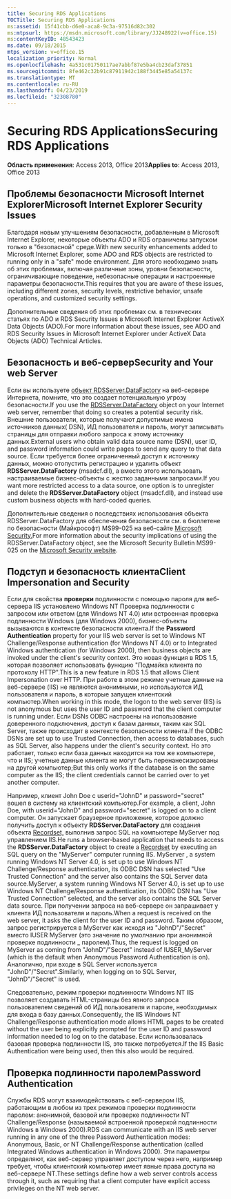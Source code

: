 ```yaml
---
title: Securing RDS Applications
TOCTitle: Securing RDS Applications
ms:assetid: 15f41cbb-d6e0-aca8-9c3a-97516d82c302
ms:mtpsurl: https://msdn.microsoft.com/library/JJ248922(v=office.15)
ms:contentKeyID: 48543423
ms.date: 09/18/2015
mtps_version: v=office.15
localization_priority: Normal
ms.openlocfilehash: 4a531c01750117ae7abbf87e5ba4cb23daf37851
ms.sourcegitcommit: 8fe462c32b91c87911942c188f3445e85a54137c
ms.translationtype: MT
ms.contentlocale: ru-RU
ms.lasthandoff: 04/23/2019
ms.locfileid: "32308780"
---
```

# <a name="securing-rds-applications"></a><span data-ttu-id="b03e7-102">Securing RDS Applications</span><span class="sxs-lookup"><span data-stu-id="b03e7-102">Securing RDS Applications</span></span>

<span data-ttu-id="b03e7-103">**Область применения**: Access 2013, Office 2013</span><span class="sxs-lookup"><span data-stu-id="b03e7-103">**Applies to**: Access 2013, Office 2013</span></span>

## <a name="microsoft-internet-explorer-security-issues"></a><span data-ttu-id="b03e7-104">Проблемы безопасности Microsoft Internet Explorer</span><span class="sxs-lookup"><span data-stu-id="b03e7-104">Microsoft Internet Explorer Security Issues</span></span>

<span data-ttu-id="b03e7-105">Благодаря новым улучшениям безопасности, добавленным в Microsoft Internet Explorer, некоторые объекты ADO и RDS ограничены запуском только в "безопасной" среде.</span><span class="sxs-lookup"><span data-stu-id="b03e7-105">With new security enhancements added to Microsoft Internet Explorer, some ADO and RDS objects are restricted to running only in a "safe" mode environment.</span></span> <span data-ttu-id="b03e7-106">Для этого необходимо знать об этих проблемах, включая различные зоны, уровни безопасности, ограничивающие поведение, небезопасные операции и настроенные параметры безопасности.</span><span class="sxs-lookup"><span data-stu-id="b03e7-106">This requires that you are aware of these issues, including different zones, security levels, restrictive behavior, unsafe operations, and customized security settings.</span></span>

<span data-ttu-id="b03e7-107">Дополнительные сведения об этих проблемах см. в технических статьях по ADO и RDS Security Issues в Microsoft Internet Explorer ActiveX Data Objects (ADO).</span><span class="sxs-lookup"><span data-stu-id="b03e7-107">For more information about these issues, see ADO and RDS Security Issues in Microsoft Internet Explorer under ActiveX Data Objects (ADO) Technical Articles.</span></span>

## <a name="security-and-your-web-server"></a><span data-ttu-id="b03e7-108">Безопасность и веб-сервер</span><span class="sxs-lookup"><span data-stu-id="b03e7-108">Security and Your web Server</span></span>

<span data-ttu-id="b03e7-109">Если вы используете [объект RDSServer.DataFactory](datafactory-object-rdsserver.md) на веб-сервере Интернета, помните, что это создает потенциальную угрозу безопасности.</span><span class="sxs-lookup"><span data-stu-id="b03e7-109">If you use the [RDSServer.DataFactory](datafactory-object-rdsserver.md) object on your Internet web server, remember that doing so creates a potential security risk.</span></span> <span data-ttu-id="b03e7-110">Внешние пользователи, которые получают допустимые имена источников данных( DSN), ИД пользователя и пароль, могут записывать страницы для отправки любого запроса к этому источнику данных.</span><span class="sxs-lookup"><span data-stu-id="b03e7-110">External users who obtain valid data source name (DSN), user ID, and password information could write pages to send any query to that data source.</span></span> <span data-ttu-id="b03e7-111">Если требуется более ограниченный доступ к источнику данных, можно отопустить регистрацию и удалить объект **RDSServer.DataFactory** (msadcf.dll), а вместо этого использовать настраиваемые бизнес-объекты с жестко заданными запросами.</span><span class="sxs-lookup"><span data-stu-id="b03e7-111">If you want more restricted access to a data source, one option is to unregister and delete the **RDSServer.DataFactory** object (msadcf.dll), and instead use custom business objects with hard-coded queries.</span></span>

<span data-ttu-id="b03e7-112">Дополнительные сведения о последствиях использования объекта RDSServer.DataFactory для обеспечения безопасности см. в бюллетене по безопасности (Майкрософт) MS99-025 на веб-сайте [Microsoft Security.](https://www.microsoft.com/en-us/security/default.aspx)</span><span class="sxs-lookup"><span data-stu-id="b03e7-112">For more information about the security implications of using the RDSServer.DataFactory object, see the Microsoft Security Bulletin MS99-025 on the [Microsoft Security website](https://www.microsoft.com/en-us/security/default.aspx).</span></span>

## <a name="client-impersonation-and-security"></a><span data-ttu-id="b03e7-113">Подступ и безопасность клиента</span><span class="sxs-lookup"><span data-stu-id="b03e7-113">Client Impersonation and Security</span></span>

<span data-ttu-id="b03e7-114">Если для свойства **проверки** подлинности с помощью пароля для веб-сервера IIS установлено Windows NT Проверка подлинности с запросом или ответом (для Windows NT 4.0) или встроенная проверка подлинности Windows (для Windows 2000), бизнес-объекты вызываются в контексте безопасности клиента.</span><span class="sxs-lookup"><span data-stu-id="b03e7-114">If the **Password Authentication** property for your IIS web server is set to Windows NT Challenge/Response authentication (for Windows NT 4.0) or to Integrated Windows authentication (for Windows 2000), then business objects are invoked under the client's security context.</span></span> <span data-ttu-id="b03e7-115">Это новая функция в RDS 1.5, которая позволяет использовать функцию "Подмайка клиента по протоколу HTTP".</span><span class="sxs-lookup"><span data-stu-id="b03e7-115">This is a new feature in RDS 1.5 that allows Client Impersonation over HTTP.</span></span> <span data-ttu-id="b03e7-116">При работе в этом режиме учетные данные на веб-сервере (IIS) не являются анонимными, но используются ИД пользователя и пароль, в которые запущен клиентский компьютер.</span><span class="sxs-lookup"><span data-stu-id="b03e7-116">When working in this mode, the logon to the web server (IIS) is not anonymous but uses the user ID and password that the client computer is running under.</span></span> <span data-ttu-id="b03e7-117">Если DSNs ODBC настроены на использование доверенного подключения, доступ к базам данных, таким как SQL Server, также происходит в контексте безопасности клиента.</span><span class="sxs-lookup"><span data-stu-id="b03e7-117">If the ODBC DSNs are set up to use Trusted Connection, then access to databases, such as SQL Server, also happens under the client's security context.</span></span> <span data-ttu-id="b03e7-118">Но это работает, только если база данных находится на том же компьютере, что и IIS; учетные данные клиента не могут быть перенанесизированы на другой компьютер;</span><span class="sxs-lookup"><span data-stu-id="b03e7-118">But this only works if the database is on the same computer as the IIS; the client credentials cannot be carried over to yet another computer.</span></span>

<span data-ttu-id="b03e7-119">Например, клиент John Doe с userid="JohnD" и password="secret" вошел в систему на клиентский компьютер.</span><span class="sxs-lookup"><span data-stu-id="b03e7-119">For example, a client, John Doe, with userid="JohnD" and password="secret" is logged on to a client computer.</span></span> <span data-ttu-id="b03e7-120">Он запускает браузерное приложение, которое должно получить доступ к объекту **RDSServer.DataFactory** для создания объекта [Recordset,](recordset-object-ado.md) выполнив запрос SQL на компьютере MyServer под управлением IIS.</span><span class="sxs-lookup"><span data-stu-id="b03e7-120">He runs a browser-based application that needs to access the **RDSServer.DataFactory** object to create a [Recordset](recordset-object-ado.md) by executing an SQL query on the "MyServer" computer running IIS.</span></span> <span data-ttu-id="b03e7-121">MyServer , a system running Windows NT Server 4.0, is set up to use Windows NT Challenge/Response authentication, its ODBC DSN has selected "Use Trusted Connection" and the server also contains the SQL Server data source.</span><span class="sxs-lookup"><span data-stu-id="b03e7-121">MyServer, a system running Windows NT Server 4.0, is set up to use Windows NT Challenge/Response authentication, its ODBC DSN has "Use Trusted Connection" selected, and the server also contains the SQL Server data source.</span></span> <span data-ttu-id="b03e7-122">При получении запроса на веб-сервере он запрашивает у клиента ИД пользователя и пароль.</span><span class="sxs-lookup"><span data-stu-id="b03e7-122">When a request is received on the web server, it asks the client for the user ID and password.</span></span> <span data-ttu-id="b03e7-123">Таким образом, запрос регистрируется в MyServer как исходя из "JohnD"/"Secret" вместо IUSER MyServer (это значение по умолчанию при анонимной проверке подлинности \_ паролем).</span><span class="sxs-lookup"><span data-stu-id="b03e7-123">Thus, the request is logged on MyServer as coming from "JohnD"/"Secret" instead of IUSER\_MyServer (which is the default when Anonymous Password Authentication is on).</span></span> <span data-ttu-id="b03e7-124">Аналогично, при входе в SQL Server используется "JohnD"/"Secret".</span><span class="sxs-lookup"><span data-stu-id="b03e7-124">Similarly, when logging on to SQL Server, "JohnD"/"Secret" is used.</span></span>

<span data-ttu-id="b03e7-125">Следовательно, режим проверки подлинности Windows NT IIS позволяет создавать HTML-страницы без явного запроса пользователем сведений об ИД пользователя и пароле, необходимых для входа в базу данных.</span><span class="sxs-lookup"><span data-stu-id="b03e7-125">Consequently, the IIS Windows NT Challenge/Response authentication mode allows HTML pages to be created without the user being explicitly prompted for the user ID and password information needed to log on to the database.</span></span> <span data-ttu-id="b03e7-126">Если использовалась базовая проверка подлинности IIS, это также потребуется.</span><span class="sxs-lookup"><span data-stu-id="b03e7-126">If the IIS Basic Authentication were being used, then this also would be required.</span></span>

## <a name="password-authentication"></a><span data-ttu-id="b03e7-127">Проверка подлинности паролем</span><span class="sxs-lookup"><span data-stu-id="b03e7-127">Password Authentication</span></span>

<span data-ttu-id="b03e7-128">Службы RDS могут взаимодействовать с веб-сервером IIS, работающим в любом из трех режимов проверки подлинности паролем: анонимной, базовой или проверке подлинности NT Challenge/Response (называемой встроенной проверкой подлинности Windows в Windows 2000).</span><span class="sxs-lookup"><span data-stu-id="b03e7-128">RDS can communicate with an IIS web server running in any one of the three Password Authentication modes: Anonymous, Basic, or NT Challenge/Response authentication (called Integrated Windows authentication in Windows 2000).</span></span> <span data-ttu-id="b03e7-129">Эти параметры определяют, как веб-сервер управляет доступом через него, например требует, чтобы клиентский компьютер имеет явные права доступа на веб-сервере NT.</span><span class="sxs-lookup"><span data-stu-id="b03e7-129">These settings define how a web server controls access through it, such as requiring that a client computer have explicit access privileges on the NT web server.</span></span>

